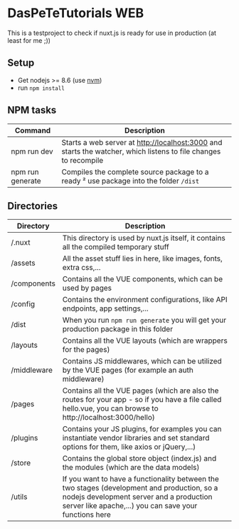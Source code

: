 # DasPeTeTutorials WEB

This is a testproject to check if nuxt.js is ready for use in production (at least for me ;))



## Setup

- Get nodejs >= 8.6 (use [nvm](https://github.com/creationix/nvm))
- run ```npm install```



## NPM tasks

| Command          | Description                                                                                                                                 |
|------------------|---------------------------------------------------------------------------------------------------------------------------------------------|
| npm run dev      | Starts a web server at [http://localhost:3000](http://localhost:3000) and starts the watcher, which listens to file changes to recompile    |
| npm run generate | Compiles the complete source package to a ready ² use package into the folder ``` /dist ```                                                 |



## Directories

| Directory   | Description                                                                                                                                                                                       |
|-------------|---------------------------------------------------------------------------------------------------------------------------------------------------------------------------------------------------|
| /.nuxt      | This directory is used by nuxt.js itself, it contains all the compiled temporary stuff                                                                                                            |
| /assets     | All the asset stuff lies in here, like images, fonts, extra css,...                                                                                                                               |
| /components | Contains all the VUE components, which can be used by pages                                                                                                                                       |
| /config     | Contains the environment configurations, like API endpoints, app settings,...                                                                                                                     |
| /dist       | When you run ``` npm run generate ``` you will get your production package in this folder                                                                                                         |
| /layouts    | Contains all the VUE layouts (which are wrappers for the pages)                                                                                                                                   |
| /middleware | Contains JS middlewares, which can be utilized by the VUE pages (for example an auth middleware)                                                                                                  |
| /pages      | Contains all the VUE pages (which are also the routes for your app -  so if you have a file called hello.vue, you can browse to http://localhost:3000/hello)                                      |
| /plugins    | Contains your JS plugins, for examples you can  instantiate vendor libraries and set standard options for them, like axios or jQuery,...)                                                         |
| /store      | Contains the global store object (index.js) and the modules (which are the data models)                                                                                                           |
| /utils      | If you want to have a functionality between the two stages  (development and production, so a nodejs development server and a production server like apache,...) you can save your functions here |




